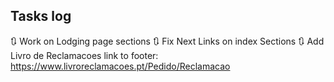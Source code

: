 ## Tasks log

🔃 Work on Lodging page sections
🔃 Fix Next Links on index Sections
🔃 Add Livro de Reclamacoes link to footer: https://www.livroreclamacoes.pt/Pedido/Reclamacao
